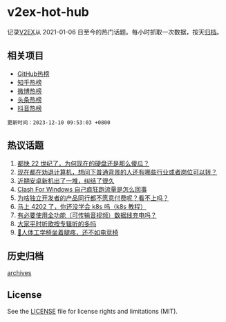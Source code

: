 # v2ex-hot-hub

 记录[V2EX](https://www.v2ex.com/)从 2021-01-06 日至今的热门话题。每小时抓取一次数据，按天[归档](archives)。
 
 ## 相关项目

- [GitHub热榜](https://github.com/snaildev/github-hot-hub)
- [知乎热榜](https://github.com/snaildev/zhihu-hot-hub)
- [微博热榜](https://github.com/snaildev/weibo-hot-hub)
- [头条热榜](https://github.com/snaildev/toutiao-hot-hub)
- [抖音热榜](https://github.com/snaildev/douyin-hot-hub)


 `更新时间：2023-12-10 09:53:03 +0800`

## 热议话题

1. [都快 22 世纪了，为何现在的硬盘还是那么傻瓜？](https://www.v2ex.com/t/998906)
1. [现在都在劝退计算机，想问下普通背景的人还有哪些行业或者岗位可以转？](https://www.v2ex.com/t/998923)
1. [近期安卓新机出了一堆，纠结了很久](https://www.v2ex.com/t/998995)
1. [Clash For Windows 自己疯狂跑流量是怎么回事](https://www.v2ex.com/t/998922)
1. [为啥独立开发者的产品同行都不愿意付费呢？看不上吗？](https://www.v2ex.com/t/998941)
1. [马上 4202 了，你还没学会 k8s 吗（k8s 教程）](https://www.v2ex.com/t/998891)
1. [有必要使用全功能（可传输音视频）数据线充电吗？](https://www.v2ex.com/t/998917)
1. [大家平时听歌按专辑听的多吗](https://www.v2ex.com/t/998931)
1. [🦽人体工学椅坐着腿疼，还不如电竞椅](https://www.v2ex.com/t/998966)

## 历史归档

[archives](archives)

## License

See the [LICENSE](LICENSE) file for license rights and limitations (MIT).
